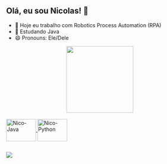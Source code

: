 ## Olá, eu sou Nicolas! 👋

- 🔭 Hoje eu trabalho com Robotics Process Automation (RPA)
- 🌱 Estudando Java
- 😄 Pronouns: Ele/Dele

<div align="center">
  <a href="https://github.com/SousaNicolas">
  <img height="180em" src="https://github-readme-stats.vercel.app/api?username=SousaNicolas&show_icons=true&theme=tokyonight&include_all_commits=true&count_private=true"/>
<! --   <img height="180em" src="https://github-readme-stats.vercel.app/api/top-langs/?username=SousaNicolas&layout=compact&langs_count=7&theme=tokyonight"/>
</div>

<div style="display: inline_block"><br>
  <img align="center" alt="Nico-Java" height="60" width="80" src="https://cdn.jsdelivr.net/gh/devicons/devicon/icons/java/java-original-wordmark.svg">          
  <img align="center" alt="Nico-Python" height="60" width="80" src="https://cdn.jsdelivr.net/gh/devicons/devicon/icons/python/python-original-wordmark.svg">
  <!--<img align="right" alt="Rafa-pic" height="150" style="border-radius:50px;" src="https://media.discordapp.net/attachments/639956127056134178/890373478988013628/Publicacoes_Instagram_1_1.png?width=676&height=676">-->
</div>
  
  ##
 
<div> 
  <a href="www.linkedin.com/in/sousanicolas" target="_blank"><img src="https://img.shields.io/badge/LinkedIn-0077B5?style=for-the-badge&logo=linkedin&logoColor=white" target="_blank"></a> 
 
  <!--![Snake animation](https://github.com/SousaNicolas/SousaNicolas/blob/output/github-contribution-grid-snake.svg)-->
 
</div>
